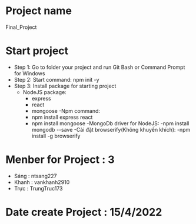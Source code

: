 # Project name
Final_Project
# Start project
- Step 1: Go to folder your project and run Git Bash or Command Prompt for Windows
- Step 2: Start command: npm init -y
- Step 3: Install package for starting project
  - NodeJS package: 
    - express 
    - react 
    - mongoose
  -Npm command: 
    - npm install express react
    - npm install mongoose
  -MongoDb driver for NodeJS:
    -npm install mongodb --save
  -Cài đặt browserify(Không khuyến khích): 
    -npm install -g browserify
# Menber for Project : 3
 - Sáng : ntsang227
 - Khanh : vankhanh2910
 - Trực : TrungTruc173
# Date create Project : 15/4/2022 
